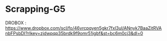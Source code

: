 # Scrapping-G5
DROBOX : https://www.dropbox.com/scl/fo/46vrcpqyen5gkr7fxl3ul/ANnyk7BaaZitRVAnbFPsbDI?rlkey=zjdwpqp35brdk9f9omr51igbf&st=bc6m0cj3&dl=0
